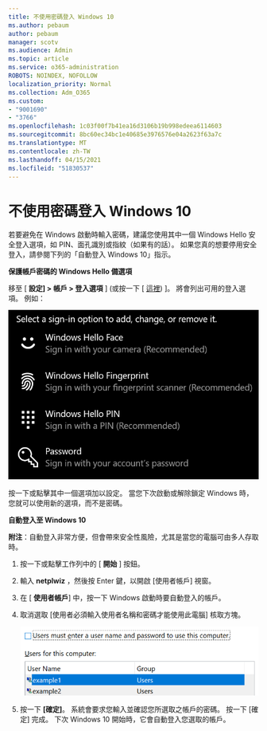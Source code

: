 ```yaml
---
title: 不使用密碼登入 Windows 10
ms.author: pebaum
author: pebaum
manager: scotv
ms.audience: Admin
ms.topic: article
ms.service: o365-administration
ROBOTS: NOINDEX, NOFOLLOW
localization_priority: Normal
ms.collection: Adm_O365
ms.custom:
- "9001690"
- "3766"
ms.openlocfilehash: 1c03f00f7b41ea16d3106b19b998edeea6114603
ms.sourcegitcommit: 8bc60ec34bc1e40685e3976576e04a2623f63a7c
ms.translationtype: MT
ms.contentlocale: zh-TW
ms.lasthandoff: 04/15/2021
ms.locfileid: "51830537"
---
```

# <a name="sign-in-to-windows-10-without-using-a-password"></a>不使用密碼登入 Windows 10

若要避免在 Windows 啟動時輸入密碼，建議您使用其中一個 Windows Hello 安全登入選項，如 PIN、面孔識別或指紋（如果有的話）。 如果您真的想要停用安全登入，請參閱下列的「自動登入 Windows 10」指示。

**保護帳戶密碼的 Windows Hello 備選項**

移至 [ **設定] > 帳戶 > 登入選項** ] (或按一下 [ [這裡](ms-settings:signinoptions?activationSource=GetHelp)) ]。 將會列出可用的登入選項。 例如：

![登入選項。](media/sign-in-options.png)

按一下或點擊其中一個選項加以設定。 當您下次啟動或解除鎖定 Windows 時，您就可以使用新的選項，而不是密碼。 

**自動登入至 Windows 10**

**附注**：自動登入非常方便，但會帶來安全性風險，尤其是當您的電腦可由多人存取時。 

1. 按一下或點擊工作列中的 [ **開始** ] 按鈕。

2. 輸入 **netplwiz** ，然後按 Enter 鍵，以開啟 [使用者帳戶] 視窗。

3. 在 [ **使用者帳戶**] 中，按一下 Windows 啟動時要自動登入的帳戶。

4. 取消選取 [使用者必須輸入使用者名稱和密碼才能使用此電腦] 核取方塊。

    ![使用者必須輸入 [使用者名稱] 和 [密碼] 選項。](media/users-must-enter-username.png)

5. 按一下 **[確定]**。 系統會要求您輸入並確認您所選取之帳戶的密碼。 按一下 [確定] 完成。 下次 Windows 10 開始時，它會自動登入您選取的帳戶。
